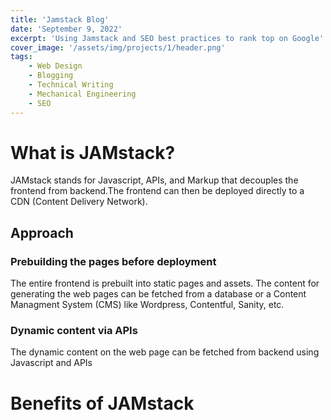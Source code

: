 ```yaml
---
title: 'Jamstack Blog'
date: 'September 9, 2022'
excerpt: 'Using Jamstack and SEO best practices to rank top on Google'
cover_image: '/assets/img/projects/1/header.png'
tags:
    - Web Design
    - Blogging
    - Technical Writing
    - Mechanical Engineering
    - SEO
---
```


# What is JAMstack?

JAMstack stands for Javascript, APIs, and Markup that decouples the frontend from backend.The frontend can then be deployed directly to a CDN (Content Delivery Network).

## Approach
### Prebuilding the pages before deployment
The entire frontend is prebuilt into static pages and assets. The content for generating the web pages can be fetched from a database or a Content Managment System (CMS) like Wordpress, Contentful, Sanity, etc.

### Dynamic content via APIs
The dynamic content on the web page can be fetched from backend using Javascript and APIs

# Benefits of JAMstack


